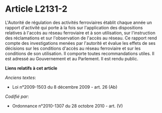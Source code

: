 # Article L2131-2

L'Autorité de régulation des activités ferroviaires établit chaque année un rapport d'activité qui porte à la fois sur
l'application des dispositions relatives à l'accès au réseau ferroviaire et à son utilisation, sur l'instruction des
réclamations et sur l'observation de l'accès au réseau. Ce rapport rend compte des investigations menées par l'autorité et
évalue les effets de ses décisions sur les conditions d'accès au réseau ferroviaire et sur les conditions de son utilisation.
Il comporte toutes recommandations utiles. Il est adressé au Gouvernement et au Parlement. Il est rendu public.

**Liens relatifs à cet article**

_Anciens textes_:

  - Loi n°2009-1503 du 8 décembre 2009 - art. 26 (Ab)

_Codifié par_:

  - Ordonnance n°2010-1307 du 28 octobre 2010 - art. (V)
